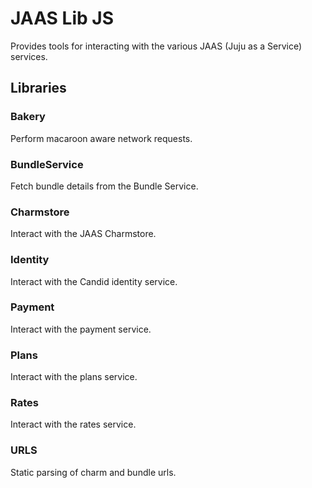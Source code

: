 # JAAS Lib JS

Provides tools for interacting with the various JAAS (Juju as a Service) services.

## Libraries

### Bakery
Perform macaroon aware network requests.

### BundleService
Fetch bundle details from the Bundle Service.

### Charmstore
Interact with the JAAS Charmstore.

### Identity
Interact with the Candid identity service.

### Payment
Interact with the payment service.

### Plans
Interact with the plans service.

### Rates
Interact with the rates service.

### URLS
Static parsing of charm and bundle urls.
